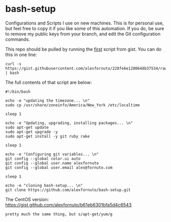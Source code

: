 bash-setup
==========

Configurations and Scripts I use on new machines. This is for personal use, but feel free to copy it if you like some of this automation. If you do, be sure to remove my public keys from your branch, and edit the Git configuration commands.

This repo should be pulled by running the [first](https://gist.github.com/alexfornuto/228fe6e1280648b37534) script from gist. You can do this in one line:

```
curl -s https://gist.githubusercontent.com/alexfornuto/228fe6e1280648b37534/raw/69c42f78ab145a742a1e672d6a3e1c7da34a502d/first.sh | bash
```

The full contents of that script are below:

```
#!/bin/bash

echo -e "updating the timezone... \n"
sudo cp /usr/share/zoneinfo/America/New_York /etc/localtime

sleep 1

echo -e "Updating, upgrading, installing packages... \n"
sudo apt-get update
sudo apt-get upgrade -y
sudo apt-get install -y git ruby rake

sleep 1

echo -e "Configuring git variables... \n"
git config --global color.ui auto
git config --global user.name alexfornuto
git config --global user.email alex@fornuto.com

sleep 1

echo -e "cloning bash-setup... \n"
git clone https://github.com/alexfornuto/bash-setup.git
```

The CentOS version: https://gist.github.com/alexfornuto/b61eb6301bfa5d4c6543

```
pretty much the same thing, but s/apt-get/yum/g
```
